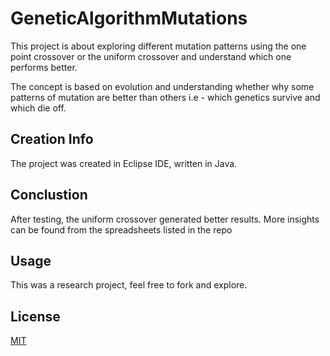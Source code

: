# GeneticAlgorithmMutations

This project is about exploring different mutation patterns using the one point crossover or the uniform crossover and understand which one performs better.

The concept is based on evolution and understanding whether why some patterns of mutation are better than others i.e - which genetics survive and which die off.

## Creation Info
The project was created in Eclipse IDE, written in Java.

## Conclustion
After testing, the uniform crossover generated better results. More insights can be found from the spreadsheets listed in the repo

## Usage
This was a research project, feel free to fork and explore.

## License
[MIT](https://choosealicense.com/licenses/mit/)
